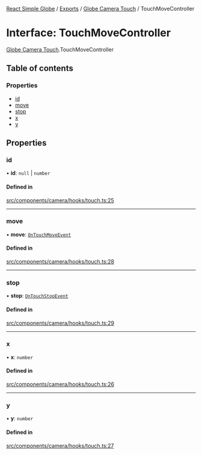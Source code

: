 [React Simple Globe](../README.md) / [Exports](../modules.md) / [Globe Camera Touch](../modules/Globe_Camera_Touch.md) / TouchMoveController

# Interface: TouchMoveController

[Globe Camera Touch](../modules/Globe_Camera_Touch.md).TouchMoveController

## Table of contents

### Properties

- [id](Globe_Camera_Touch.TouchMoveController.md#id)
- [move](Globe_Camera_Touch.TouchMoveController.md#move)
- [stop](Globe_Camera_Touch.TouchMoveController.md#stop)
- [x](Globe_Camera_Touch.TouchMoveController.md#x)
- [y](Globe_Camera_Touch.TouchMoveController.md#y)

## Properties

### id

• **id**: ``null`` \| `number`

#### Defined in

[src/components/camera/hooks/touch.ts:25](https://github.com/Gaushao/d3-react-globe/blob/4f7a1a2/src/components/camera/hooks/touch.ts#L25)

___

### move

• **move**: [`OnTouchMoveEvent`](Globe_Camera_Touch.OnTouchMoveEvent.md)

#### Defined in

[src/components/camera/hooks/touch.ts:28](https://github.com/Gaushao/d3-react-globe/blob/4f7a1a2/src/components/camera/hooks/touch.ts#L28)

___

### stop

• **stop**: [`OnTouchStopEvent`](Globe_Camera_Touch.OnTouchStopEvent.md)

#### Defined in

[src/components/camera/hooks/touch.ts:29](https://github.com/Gaushao/d3-react-globe/blob/4f7a1a2/src/components/camera/hooks/touch.ts#L29)

___

### x

• **x**: `number`

#### Defined in

[src/components/camera/hooks/touch.ts:26](https://github.com/Gaushao/d3-react-globe/blob/4f7a1a2/src/components/camera/hooks/touch.ts#L26)

___

### y

• **y**: `number`

#### Defined in

[src/components/camera/hooks/touch.ts:27](https://github.com/Gaushao/d3-react-globe/blob/4f7a1a2/src/components/camera/hooks/touch.ts#L27)
